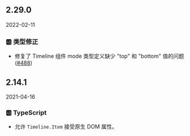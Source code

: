 ## 2.29.0

2022-02-11

### 🆎 类型修正

- 修复了 Timeline 组件 mode 类型定义缺少 "top" 和 "bottom" 值的问题([#488](https://github.com/arco-design/arco-design/pull/488))

## 2.14.1

2021-04-16

### 🆎 TypeScript

- 允许 `Timeline.Item` 接受原生 DOM 属性。

